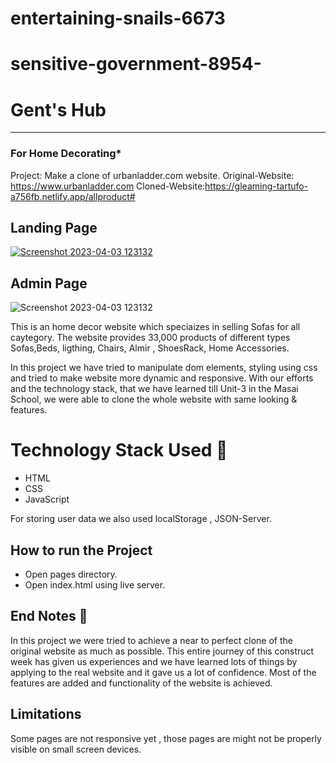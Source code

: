 # entertaining-snails-6673
# sensitive-government-8954-
# Gent's Hub

-----
### For Home Decorating* 
Project: Make a clone of urbanladder.com website.
Original-Website: https://www.urbanladder.com
Cloned-Website:https://gleaming-tartufo-a756fb.netlify.app/allproduct#
## Landing Page
[![Screenshot 2023-04-03 123132](https://user-images.githubusercontent.com/115460422/229435939-49f0a5cd-bbda-474a-94f6-fddd4ba1a0c1.png)](https://drive.google.com/file/d/1bJxy7lLgpHyy50J6KziMhxYWgQIpBY_6/view?usp=share_link)


## Admin Page
![Screenshot 2023-04-03 123132](https://user-images.githubusercontent.com/115460422/229435830-fe8f6d2d-bbfc-456c-b9eb-611e6af6ab4f.png)

This is an home decor website which speciaizes in selling Sofas for all  caytegory. The website provides 33,000 products of different types Sofas,Beds, ligthing, Chairs, Almir , ShoesRack, Home Accessories.

In this project we have tried to manipulate dom elements, styling using css and tried to make website more dynamic and responsive. With our efforts and the technology stack, that we have learned till Unit-3 in the Masai School, we were able to clone the whole website with same looking & features.


# Technology Stack Used 🌟
* HTML
* CSS
* JavaScript

For storing user data we also used localStorage , JSON-Server.

## How to run the Project
* Open pages directory.
* Open index.html using live server.

## End Notes 📑
In this project we were tried to achieve a near to perfect clone of the original website as much as possible. This entire journey of this construct week has given us experiences and we have learned lots of things by applying to the real website and it gave us a lot of confidence. Most of the features are added and functionality of the website is achieved.

## Limitations
Some pages are not responsive yet , those pages are might not be properly visible on small screen devices.
